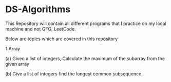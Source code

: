 # DS-Algorithms

This Repository will contain all different programs that I practice on my local machine and not GFG, LeetCode.

Below are topics which are covered in this repository

1.Array

(a) Given a list of integers, Calculate the maximum of the subarray from the given array

(b) Give a list of integers find the longest common subsequence.


